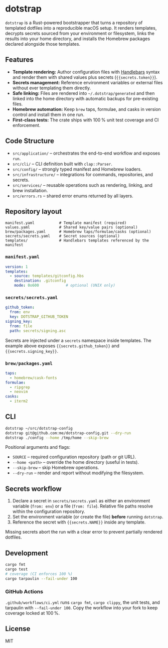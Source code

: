 # dotstrap

`dotstrap` is a Rust-powered bootstrapper that turns a repository of templated
dotfiles into a reproducible macOS setup. It renders templates, decrypts
secrets sourced from your environment or filesystem, links the results into
your home directory, and installs the Homebrew packages declared alongside
those templates.

## Features

- **Template rendering:** Author configuration files with [Handlebars] syntax
  and render them with shared values plus secrets (`{{secrets.token}}`).
- **Secrets management:** Reference environment variables or external files
  without ever templating them directly.
- **Safe linking:** Files are rendered into `~/.dotstrap/generated` and then
  linked into the home directory with automatic backups for pre-existing files.
- **Homebrew automation:** Keep `brew` taps, formulae, and casks in version
  control and install them in one run.
- **First-class tests:** The crate ships with 100 % unit test coverage and CI
  enforcement.

## Code Structure

- `src/application/` – orchestrates the end-to-end workflow and exposes `run`.
- `src/cli/` – CLI definition built with `clap::Parser`.
- `src/config/` – strongly typed manifest and Homebrew loaders.
- `src/infrastructure/` – integrations for commands, repositories, and secrets.
- `src/services/` – reusable operations such as rendering, linking, and brew installation.
- `src/errors.rs` – shared error enums returned by all layers.

[handlebars]: https://handlebarsjs.com/

## Repository layout

```ignore
manifest.yaml           # Template manifest (required)
values.yaml             # Shared key/value pairs (optional)
brew/packages.yaml      # Homebrew taps/formulae/casks (optional)
secrets/secrets.yaml    # Secret sources (optional)
templates/              # Handlebars templates referenced by the manifest
```

### `manifest.yaml`

```yaml
version: 1
templates:
  - source: templates/gitconfig.hbs
    destination: .gitconfig
    mode: 0o600            # optional (UNIX only)
```

### `secrets/secrets.yaml`

```yaml
github_token:
  from: env
  key: DOTSTRAP_GITHUB_TOKEN
signing_key:
  from: file
  path: secrets/signing.asc
```

Secrets are injected under a `secrets` namespace inside templates. The example
above exposes `{{secrets.github_token}}` and `{{secrets.signing_key}}`.

### `brew/packages.yaml`

```yaml
taps:
  - homebrew/cask-fonts
formulae:
  - ripgrep
  - neovim
casks:
  - iterm2
```

## CLI

```bash
dotstrap ~/src/dotstrap-config
dotstrap git@github.com:me/dotstrap-config.git --dry-run
dotstrap ./config --home /tmp/home --skip-brew
```

Positional arguments and flags:

- `SOURCE` – required configuration repository (path or git URL).
- `--home <path>` – override the home directory (useful in tests).
- `--skip-brew` – skip Homebrew operations.
- `--dry-run` – render and report without modifying the filesystem.

## Secrets workflow

1. Declare a secret in `secrets/secrets.yaml` as either an environment variable
   (`from: env`) or a file (`from: file`). Relative file paths resolve within
   the configuration repository.
2. Set the environment variable (or create the file) **before** running
   `dotstrap`.
3. Reference the secret with `{{secrets.NAME}}` inside any template.

Missing secrets abort the run with a clear error to prevent partially rendered
dotfiles.

## Development

```bash
cargo fmt
cargo test
# coverage (CI enforces 100 %)
cargo tarpaulin --fail-under 100
```

### GitHub Actions

`.github/workflows/ci.yml` runs `cargo fmt`, `cargo clippy`, the unit tests, and
tarpaulin with `--fail-under 100`. Copy the workflow into your fork to keep
coverage locked at 100 %.

## License

MIT
